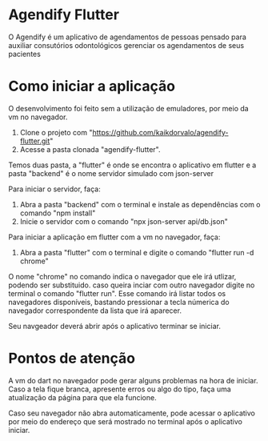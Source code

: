 # Agendify Flutter

O Agendify é um aplicativo de agendamentos de pessoas pensado para auxiliar consutórios odontológicos gerenciar os agendamentos de seus pacientes

# Como iniciar a aplicação

O desenvolvimento foi feito sem a utilização de emuladores, por meio da vm no navegador.

1. Clone o projeto com "https://github.com/kaikdorvalo/agendify-flutter.git"
2. Acesse a pasta clonada "agendify-flutter".

Temos duas pasta, a "flutter" é onde se encontra o aplicativo em flutter e a pasta "backend" é o nome servidor simulado com json-server

Para iniciar o servidor, faça:

1. Abra a pasta "backend" com o terminal e instale as dependências com o comando "npm install"
2. Inicie o servidor com o comando "npx json-server api/db.json"

Para iniciar a aplicação em flutter com a vm no navegador, faça:

1. Abra a pasta "flutter" com o terminal e digite o comando "flutter run -d chrome"

O nome "chrome" no comando indica o navegador que ele irá utlizar, podendo ser substituido. caso queira inciar com outro navegador digite no terminal o comando "flutter run". Esse comando irá listar todos os navegadores disponíveis, bastando pressionar a tecla númerica do navegador correspondente da lista que irá aparecer.

Seu navgeador deverá abrir após o aplicativo terminar se iniciar.

# Pontos de atenção

A vm do dart no navegador pode gerar alguns problemas na hora de iniciar. Caso a tela fique branca, apresente erros ou algo do tipo, faça uma atualização da página para que ela funcione.

Caso seu navegador não abra automaticamente, pode acessar o aplicativo por meio do endereço que será mostrado no terminal após o aplicativo iniciar.



